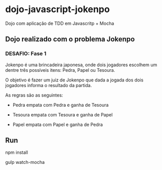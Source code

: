 # dojo-javascript-jokenpo
Dojo com aplicação de TDD em Javascritp + Mocha

## Dojo realizado com o problema Jokenpo

### DESAFIO: Fase 1

Jokenpo é uma brincadeira japonesa, onde dois jogadores escolhem um dentre três possíveis itens: Pedra, Papel ou Tesoura.

O objetivo é fazer um juiz de Jokenpo que dada a jogada dos dois jogadores informa o resultado da partida.

As regras são as seguintes:

* Pedra empata com Pedra e ganha de Tesoura

* Tesoura empata com Tesoura e ganha de Papel

* Papel empata com Papel e ganha de Pedra


## Run

npm install

gulp watch-mocha
